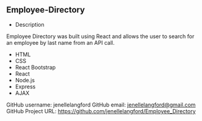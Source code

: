 ## Employee-Directory ##

* Description

Employee Directory was built using React and allows the user to search for an employee by last name from an API call. 

* HTML
* CSS
* React Bootstrap
* React
* Node.js
* Express
* AJAX

GitHub username: jenellelangford
GitHub email: jenellelangford@gmail.com
GitHub Project URL: https://github.com/jenellelangford/Employee_Directory 
